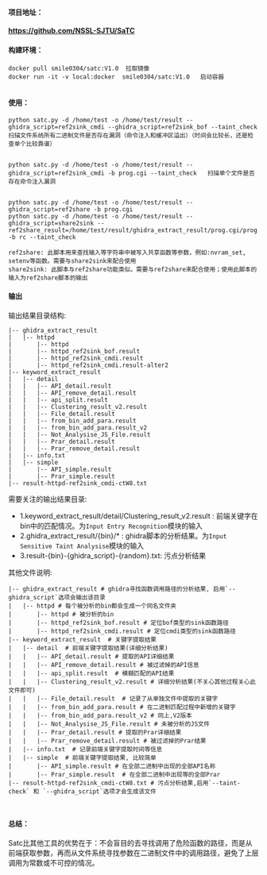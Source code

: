 #### 项目地址：

#### https://github.com/NSSL-SJTU/SaTC



#### 构建环境：

```
docker pull smile0304/satc:V1.0  拉取镜像
docker run -it -v local:docker  smile0304/satc:V1.0   启动容器


```



#### 使用：

```
python satc.py -d /home/test -o /home/test/result --ghidra_script=ref2sink_cmdi --ghidra_script=ref2sink_bof --taint_check   扫描文件系统所有二进制文件是否存在漏洞（命令注入和缓冲区溢出）（时间会比较长，还是检查单个比较靠谱）


python satc.py -d /home/test -o /home/test/result --ghidra_script=ref2sink_cmdi -b prog.cgi --taint_check   扫描单个文件是否存在命令注入漏洞


python satc.py -d /home/test -o /home/test/result --ghidra_script=ref2share -b prog.cgi
python satc.py -d /home/test -o /home/test/result --ghidra_script=share2sink --ref2share_result=/home/test/result/ghidra_extract_result/prog.cgi/prog.cgi_ref2share.result -b rc --taint_check

ref2share: 此脚本用来查找输入等字符串中被写入共享函数等参数，例如:nvram_set, setenv等函数。需要与share2sink来配合使用
share2sink: 此脚本与ref2share功能类似。需要与ref2share来配合使用；使用此脚本的输入为ref2share脚本的输出

```



#### 输出

输出结果目录结构:

```
|-- ghidra_extract_result
|   |-- httpd
|       |-- httpd
|       |-- httpd_ref2sink_bof.result
|       |-- httpd_ref2sink_cmdi.result
|       |-- httpd_ref2sink_cmdi.result-alter2
|-- keyword_extract_result
|   |-- detail
|   |   |-- API_detail.result
|   |   |-- API_remove_detail.result
|   |   |-- api_split.result
|   |   |-- Clustering_result_v2.result
|   |   |-- File_detail.result
|   |   |-- from_bin_add_para.result
|   |   |-- from_bin_add_para.result_v2
|   |   |-- Not_Analysise_JS_File.result
|   |   |-- Prar_detail.result
|   |   |-- Prar_remove_detail.result
|   |-- info.txt
|   |-- simple
|       |-- API_simple.result
|       |-- Prar_simple.result
|-- result-httpd-ref2sink_cmdi-ctW8.txt
```

需要关注的输出结果目录:

- 1.keyword_extract_result/detail/Clustering_result_v2.result : 前端关键字在bin中的匹配情况。为`Input Entry Recognition`模块的输入
- 2.ghidra_extract_result/{bin}/* : ghidra脚本的分析结果。为`Input Sensitive Taint Analysise`模块的输入
- 3.result-{bin}-{ghidra_script}-{random}.txt: 污点分析结果

其他文件说明:

```
|-- ghidra_extract_result # ghidra寻找函数调用路径的分析结果, 启用`--ghidra_script`选项会输出该目录
|   |-- httpd # 每个被分析的bin都会生成一个同名文件夹
|       |-- httpd # 被分析的bin
|       |-- httpd_ref2sink_bof.result # 定位bof类型的sink函数路径
|       |-- httpd_ref2sink_cmdi.result # 定位cmdi类型的sink函数路径
|-- keyword_extract_result  # 关键字提取结果
|   |-- detail  # 前端关键字提取结果(详细分析结果)
|   |   |-- API_detail.result # 提取的API详细结果
|   |   |-- API_remove_detail.result # 被过滤掉的API信息
|   |   |-- api_split.result  # 模糊匹配的API结果
|   |   |-- Clustering_result_v2.result # 详细分析结果(不关心其他过程关心此文件即可)
|   |   |-- File_detail.result  # 记录了从单独文件中提取的关键字
|   |   |-- from_bin_add_para.result # 在二进制匹配过程中新增的关键字
|   |   |-- from_bin_add_para.result_v2 # 同上,V2版本
|   |   |-- Not_Analysise_JS_File.result # 未被分析的JS文件
|   |   |-- Prar_detail.result # 提取的Prar详细结果
|   |   |-- Prar_remove_detail.result # 被过滤掉的Prar结果
|   |-- info.txt  # 记录前端关键字提取时间等信息
|   |-- simple  # 前端关键字提取结果, 比较简单
|       |-- API_simple.result # 在全部二进制中出现的全部API名称
|       |-- Prar_simple.result  # 在全部二进制中出现等的全部Prar
|-- result-httpd-ref2sink_cmdi-ctW8.txt # 污点分析结果,启用`--taint-check` 和 `--ghidra_script`选项才会生成该文件



```



#### 总结：

Satc比其他工具的优势在于：不会盲目的去寻找调用了危险函数的路径，而是从前端获取参数，再而从文件系统寻找参数在二进制文件中的调用路径，避免了上层调用为常数或不可控的情况。